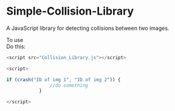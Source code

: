 # Simple-Collision-Library
A JavaScript library for detecting collisions between two images.

To use<br>
Do this:

```javascript
<script src="Collision_Library.js"></script>

<script>

if (crash("ID of img 1", "ID of img 2")) {
                //do something
            }

</script>
```
